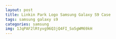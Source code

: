 ```yaml
---
layout: post
title: Linkin Park Logo Samsung Galaxy S9 Case
tags: samsung galaxy s9
categories: samsung
img: 1JqPAF2lRtyvg96Q3jQ4FI_So5gWM69kH
---
```

